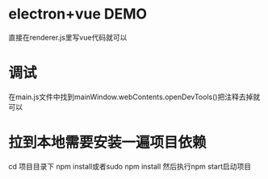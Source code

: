 # electron+vue DEMO
直接在renderer.js里写vue代码就可以
# 调试
在main.js文件中找到mainWindow.webContents.openDevTools()把注释去掉就可以
# 拉到本地需要安装一遍项目依赖
cd 项目目录下
npm install或者sudo npm install
然后执行npm start启动项目
